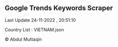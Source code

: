 

## Google Trends Keywords Scraper 
 
Last Update 24-11-2022 , 20:51:10

Country List :
VIETNAM.json



© Abdul Muttaqin 
